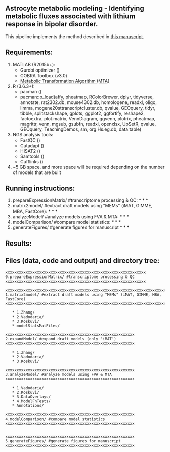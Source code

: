 ## Astrocyte metabolic modeling - Identifying metabolic fluxes associated with lithium response in bipolar disorder.
This pipeline implements the method described in [this manuscript](https://anin90.github.io/).

## Requirements:
1. MATLAB (R2015b+):
   * Gurobi optimizer ()
   * COBRA Toolbox (v3.0)
   * [Metabolic Transformation Algorithm (MTA)](https://github.com/ImNotaGit/MTA)
2. R (3.6.3+):
   * pacman ()
   * pacman::p_load(affy, pheatmap, RColorBrewer, dplyr, tidyverse, annotate, rat2302.db, mouse4302.db, homologene, 
							readxl, oligo, limma, mogene20sttranscriptcluster.db, qvalue, GEOquery, tidyr, tibble, splitstackshape, gplots, 
							ggplot2, ggfortify, reshape2, factoextra, plot.matrix, VennDiagram, ggvenn, plotrix, pheatmap, magrittr, venn, 
							mgsub, gsubfn, readxl, openxlsx, UpSetR, qvalue, GEOquery, TeachingDemos, sm, org.Hs.eg.db, data.table)
4. NGS analysis tools: 
   * FastQC ()
   * Cutadapt ()
   * HISAT2 ()
   * Samtools ()
   * Cufflinks ()
5. ~5 GB space, and more space will be required depending on the number of models that are built

## Running instructions:
1. prepareExpressionMatrix/ #transcriptome processing & QC:
   * 
   * 
   * 
2. matrix2model/ #extract draft models using "MEMs" (iMAT, GIMME, MBA, FastCore):
   * 
   * 
   * 
3. analyzeModel/ #analyze models using FVA & MTA:
   * 
   * 
   * 
4. modelComparison/ #compare model statistics:
   * 
   * 
   * 
5. generateFigures/ #generate figures for manuscript
   * 
   * 
   * 
   
## Results:

## Files (data, code and output) and directory tree:
````````````
xxxxxxxxxxxxxxxxxxxxxxxxxxxxxxxxxxxxxxxxxxxxxxxxxxxxxxxxxxxxxx
0.prepareExpressionMatrix/ #transcriptome processing & QC
xxxxxxxxxxxxxxxxxxxxxxxxxxxxxxxxxxxxxxxxxxxxxxxxxxxxxxxxxxxxxx

xxxxxxxxxxxxxxxxxxxxxxxxxxxxxxxxxxxxxxxxxxxxxxxxxxxxxxxxxxxxxxxxxxxxxxxxxxxxxxxx
1.matrix2model/ #extract draft models using "MEMs" (iMAT, GIMME, MBA, FastCore)
xxxxxxxxxxxxxxxxxxxxxxxxxxxxxxxxxxxxxxxxxxxxxxxxxxxxxxxxxxxxxxxxxxxxxxxxxxxxxxxx

   * 1.Zhang/			
   * 2.Vadodaria/
   * 3.Koskuvi/
   * modelStatsMatFiles/

xxxxxxxxxxxxxxxxxxxxxxxxxxxxxxxxxxxxxxxxxxxxxxxxxxxxxxxxx
2.expandModel/ #expand draft models (only 'iMAT')
xxxxxxxxxxxxxxxxxxxxxxxxxxxxxxxxxxxxxxxxxxxxxxxxxxxxxxxxx

   * 1.Zhang/
   * 2.Vadodaria/
   * 3.Koskuvi/

xxxxxxxxxxxxxxxxxxxxxxxxxxxxxxxxxxxxxxxxxxxxxxxxxxxxxxxxx
3.analyzeModel/ #analyze models using FVA & MTA
xxxxxxxxxxxxxxxxxxxxxxxxxxxxxxxxxxxxxxxxxxxxxxxxxxxxxxxxx

   * 1.Vadodaria/
   * 2.Koskuvi/
   * 3.DataOverlays/
   * 4.ModelFnTests/
   * Annotations/

xxxxxxxxxxxxxxxxxxxxxxxxxxxxxxxxxxxxxxxxxxxxxxxxxxxxxxxxx
4.modelComparison/ #compare model statistics  
xxxxxxxxxxxxxxxxxxxxxxxxxxxxxxxxxxxxxxxxxxxxxxxxxxxxxxxxx


xxxxxxxxxxxxxxxxxxxxxxxxxxxxxxxxxxxxxxxxxxxxxxxxxxxxxxxxx
5.generateFigures/ #generate figures for manuscript
xxxxxxxxxxxxxxxxxxxxxxxxxxxxxxxxxxxxxxxxxxxxxxxxxxxxxxxxx


````````````



